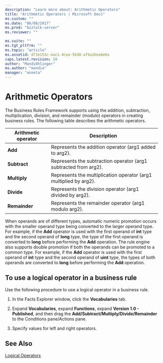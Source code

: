 ```yaml
---
description: "Learn more about: Arithmetic Operators"
title: "Arithmetic Operators | Microsoft Docs"
ms.custom: ""
ms.date: "06/08/2017"
ms.prod: "biztalk-server"
ms.reviewer: ""

ms.suite: ""
ms.tgt_pltfrm: ""
ms.topic: "article"
ms.assetid: d73e153c-aac1-4cea-92d8-af4a1bea6e6a
caps.latest.revision: 10
author: "MandiOhlinger"
ms.author: "mandia"
manager: "anneta"
---
```

# Arithmetic Operators
The Business Rules Framework supports using the addition, subtraction, multiplication, division, and remainder (modulo) operators in creating business rules. The following table describes the arithmetic operators.  
  
|Arithmetic operator|Description|  
|-------------------------|-----------------|  
|**Add**|Represents the addition operator (arg1 added to arg2).|  
|**Subtract**|Represents the subtraction operator (arg1 subtracted from arg2).|  
|**Multiply**|Represents the multiplication operator (arg1 multiplied by arg2).|  
|**Divide**|Represents the division operator (arg1 divided by arg2).|  
|**Remainder**|Represents the remainder operator (arg1 modulo arg2).|  
  
 When operands are of different types, automatic numeric promotion occurs with the smaller operand type being converted to the larger operand type. For example, if the **Add** operator is used with the first operand of **int** type and the second operand of **long** type, the type of the first operand is converted to **long** before performing the **Add** operation. The rule engine also supports double promotion if both the operands can be promoted to a common type. For example, if the **Add** operator is used with the first operand of **int** type and the second operand of **uint** type, the types of both operands are converted to **long** before performing the **Add** operation.  
  
## To use a logical operator in a business rule  
 Use the following procedure to use a logical operator in a business rule.  
  
1.  In the Facts Explorer window, click the **Vocabularies** tab.  
  
2.  Expand **Vocabularies**, expand **Functions**, expand **Version 1.0 - Published**, and then drag the **Add/Subtract/Multiply/Divide/Remainder** to the Conditions pane/Actions pane.  
  
3.  Specify values for left and right operators.  
  
## See Also  
 [Logical Operators](../core/logical-operators.md)

